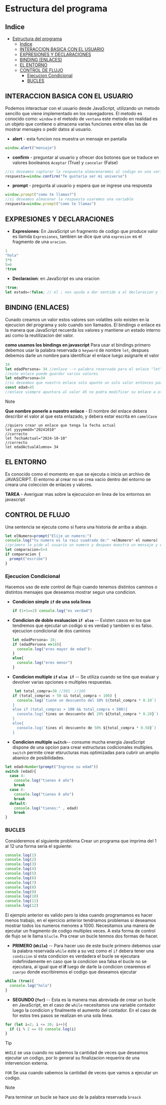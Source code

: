 # Estructura del programa
## Indice

- [Estructura del programa](#estructura-del-programa)
  - [Indice](#indice)
  - [INTERACCION BASICA CON EL USUARIO](#interaccion-basica-con-el-usuario)
  - [EXPRESIONES Y DECLARACIONES](#expresiones-y-declaraciones)
  - [BINDING (ENLACES)](#binding-enlaces)
  - [EL ENTORNO](#el-entorno)
  - [CONTROL DE FLUJO](#control-de-flujo)
    - [Ejecucion Condicional](#ejecucion-condicional)
    - [BUCLES](#bucles)

## INTERACCION BASICA CON EL USUARIO
Podemos interactuar con el usuario desde JavaScript, utilizando un metodo sencillo que viene implementado en los navegadores.
El metodo es conocido como: `window` o el metodo de `ventana` este metodo en realidad es un objeto que contiene o almacena varias funciones entre ellas las de mostrar mensajes o pedir datos al usuario.
- **alert** - esta funcion nos muestra un mensaje en pantalla
```js
window.alert("mensaje")
```
- **confirm** - preguntar al usuario y ofrecer dos botones  que se traduce en valores booleanos `Aceptar` (True) y `cancelar` (False)
```js
//si deseamos capturar la respuesta almacenaremos al codigo en una variable
respuesta=window.confirm("Te gustaria ser mi universo")
```
- **prompt** - pregunta al usuario y espera que se ingrese una respuesta 
```js
window.prompt("como te llamas?")
//si deseamos almacenar la respuesta usaremos una variable
respuesta=window.prompt("como te llamas")
```
## EXPRESIONES Y DECLARACIONES
- **Expresiones**: En JavaScript un fragmento de codigo que produce valor es llamda `Expresiones`, tambien se dice que una `expresion` es el fragmento de una `oracion`.
```js
1
"hola"
3*6
5>6
!true
```
- **Declaracion**: en JavaScript es una oracion
```js
!true;
let estado=!false; // el ; nos ayuda a dar sentido a al declaracion y finalizar
```

## BINDING (ENLACES)
Cunado creamos un valor estos valores son volatiles solo existen en la ejecucion del programa y solo cuando son llamados.
El bindings o enlace es la manera que JavaScript recuerda los valores y mantiene un estado interno asi como la reutilizacion del valor.

**como usamos los bindings en javascript**
 Para usar el bindings primero debemos usar la palabra reservada o `keyword` de nombre `let`, despues debemos darle un nombre para identificar el enlace luego asignarle el valor

```js
34
let edadPersona= 34 //enlace --> palabra reservada para el enlace "let" 
//este enlace puede guardar varios valores
let edadPersona=34
//si deseamos que nuestro enlace solo apunte un solo valor entonces para crear este en lace debemos hacer uso de la keyword conts
const edad=45
//enlace siempre apuntara al valor 45 no podra modificar su enlace a otro valor
```
> [!NOTE]
> **Que nombre ponerle a nuestro enlace** - El nombre del enlace debera describir el valor al que esta enlazado, y debera estar escrita en `camelCase`

```JS
//quiero crear un enlace que tenga la fecha actual
let yyyymmdd="20241010"
//correcto
let fechaActual="2024-10-10"
//correcto
let edadActualAlumno= 34
```
## EL ENTORNO
Es conocido como el momento en que se ejecuta o inicia un archivo de JAVASCRIPT.
El entorno al crear no se crea vacio dentro del entorno se creara una coleccion de enlaces y valores.

**TAREA** - Averiguar mas sobre la ejecucuion en linea de los entornos en javascript

## CONTROL DE FLUJO 
Una sentencia se ejecuta como si fuera una historia de arriba a abajo.

```js
let elNumero=prompt("Elije un numero:") 
console.log("tu numero es la raiz cuadrada de:" +elNumero* el numero) 
//primero le pide al usuario un numero y despues muestra un mensaje y el cuadro de ese numero
let comparacion=5>4
if comparacion {
  prompt("escribe")
}
```
### Ejecucion Condicional
Hacemos uso de este control de flujo cuando tenemos distintos caminos o distintos mensajes que deseamos mostrar segun una condicion.

- **Condicion simple `if` de una sola linea**
  ```js
  if (1+1==2) console.log("es verdad")
  ```
- **Condicion de doble evaluacion `if else`** --
Existen casos en los que tendremos que ejecutar un codigo si es verdad y tambien si es falso. ejecucion condicional de dos caminos
  ```js
  let edadPersona= 16;
  if (edadPersona =>18){
    console.log("eres mayor de edad"):
  }
  else{
    console.log("eres menor")
  }
  ```
- **Condicion multiple `if` `else if`** -- 
Se utiliza cuando se tine que evaluar y devolver varias opciones o multiples respuestas.
  ```js
   let total_compra=30 //501  //105
  if (total_compras > 50 && total_compra < 100) {
    console.log(`tiene un descuento del 10% ${total_compra * 0.10`)
  }
  else if (total_compras > 100 && total_compra < 500){
    console.log(`tines un descuento del 20% ${total_compra * 0.20}`)
  }
  else{
    console.log(`tines el descuento de 50% ${total_compra * 0.50}`)
  }
  ```
- **Condicion multiple `switch`**-- consume mucha energia
  JavaScript dispone de una opcion para crear estructuras codicionales multiples. `switch` permite crear etsructuras mas optimizadas para cubrir un amplio abanico de posibilidades.
```js
let edad=Number(prompt("Ingrese su edad"))
switch (edad){
  case 4: 
    console.log("tienes 4 año")
    break
  case 8:
    console.log("tienes 8 año")
    break
  default:
    console.log("tienes:" , edad)
    break
}
```

### BUCLES
Consideremos el siguiente problema
Crear un programa que imprima del 1 al 12 una forma seria el sguiente:
```js
console.log(1)
console.log(2)
console.log(3)
console.log(4)
console.log(5)
console.log(6)
console.log(7)
console.log(8)
console.log(9)
console.log(10)
console.log(11)
console.log(12)
```
El ejemplo anterior es valido pero la idea cuando programamos es hacer menos trabajo, en el ejercicio anterior tendriamos problemas si deseamos mostrar todos los numeros menores a 1000.
Necesitamos una manera de ejecutar un fragmento de codigo multiples veces. A esta forma de control de flujo se le llama `blucle`.
Pra crear un bucle tenmos dos formas de hacer.

- **PRIMERO (`While`)** --
Para hacer uso de este bucle primero debemos usar la palabra reservada `while` este a su vez como el `if` debera tener una `condicion` si esta condicion es verdadera el bucle se ejecutara indefinidamente en caso que la condicion sea falsa el bucle no se ejecutara, al igual que el **if** luego de darle la condicion crearemos el `cuerpo` donde escribiremos el codigo que deseamos ejecutar
```js
while (true){
  console.log("hola")
}
```
- **SEGUNDO (`for`)** -- Esta es la manera mas abreviada de crear un bucle en JavaScript, en el caso de `while` necesitamos una variable contador luego la condicion y finalmente el aumento del contador. En el caso de for estos tres pasos se realizan en una sola linea.
```js
for (let i=2; i <= 20; i++){
  if (i % 2 == 0) console.log(i)
}
```
> [!TIP]
> `WHILE` se usa cuando no sabemos la cantidad de veces que deseamos ejecutar un codigo, por lo general su finalizacion requerira de una intervencion externa.
>
> `FOR` Se usa cuando sabemos la cantidad de veces que vamos a ejecutar un codigo.

> [!NOTE]
> Para terminar un bucle se hace uso de la palabra reservada `breack` 
